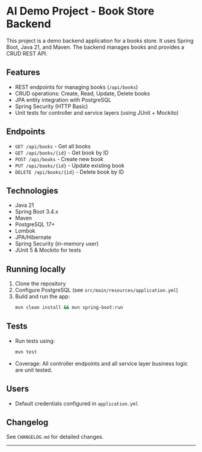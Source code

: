 # AI Demo Project - Book Store Backend

This project is a demo backend application for a books store. It uses Spring Boot, Java 21, and Maven. The backend manages books and provides a CRUD REST API.

## Features
- REST endpoints for managing books (`/api/books`)
- CRUD operations: Create, Read, Update, Delete books
- JPA entity integration with PostgreSQL
- Spring Security (HTTP Basic)
- Unit tests for controller and service layers (using JUnit + Mockito)

## Endpoints
- `GET /api/books` - Get all books
- `GET /api/books/{id}` - Get book by ID
- `POST /api/books` - Create new book
- `PUT /api/books/{id}` - Update existing book
- `DELETE /api/books/{id}` - Delete book by ID

## Technologies
- Java 21
- Spring Boot 3.4.x
- Maven
- PostgreSQL 17+
- Lombok
- JPA/Hibernate
- Spring Security (in-memory user)
- JUnit 5 & Mockito for tests

## Running locally
1. Clone the repository
2. Configure PostgreSQL (see `src/main/resources/application.yml`)
3. Build and run the app:
   ```bash
   mvn clean install && mvn spring-boot:run
   ```

## Tests
- Run tests using:
  ```bash
  mvn test
  ```
- Coverage: All controller endpoints and all service layer business logic are unit tested.

## Users
- Default credentials configured in `application.yml`

## Changelog
See `CHANGELOG.md` for detailed changes.

---